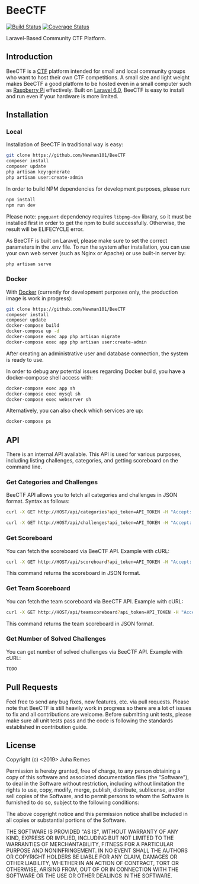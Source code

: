 # BeeCTF
[![Build Status](https://travis-ci.com/Newman101/BeeCTF.svg?branch=master)](https://travis-ci.com/Newman101/BeeCTF)
[![Coverage Status](https://coveralls.io/repos/github/Newman101/BeeCTF/badge.svg?branch=master)](https://coveralls.io/github/Newman101/BeeCTF?branch=master)

Laravel-Based Community CTF Platform.

## Introduction
BeeCTF is a [CTF](https://en.wikipedia.org/wiki/Wargame_(hacking)) platform intended for small and local community groups who want to host their own CTF competitions. A small size and light weight makes BeeCTF a good platform to be hosted even in a small computer such as [Raspberry Pi](https://www.raspberrypi.org/) effectively. Built on [Laravel 6.0](https://laravel.com/), BeeCTF is easy to install and run even if your hardware is more limited. 

## Installation

### Local
Installation of BeeCTF in traditional way is easy:

```bash
git clone https://github.com/Newman101/BeeCTF
composer install
composer update
php artisan key:generate
php artisan user:create-admin
```

In order to build NPM dependencies for development purposes, please run:

```bash
npm install
npm run dev
```

Please note: `pngquant` dependency requires `libpng-dev` library, so it must be installed first in order to get the npm to build successfully. Otherwise, the result will be ELIFECYCLE error.

As BeeCTF is built on Laravel, please make sure to set the correct parameters in the .env file. To run the system after installation, you can use your own web server (such as Nginx or Apache) or use built-in server by:

```bash
php artisan serve
```

### Docker
With [Docker](https://www.docker.com/) (currently for development purposes only, the production image is work in progress):

```bash
git clone https://github.com/Newman101/BeeCTF
composer install
composer update
docker-compose build
docker-compose up -d
docker-compose exec app php artisan migrate
docker-compose exec app php artisan user:create-admin
```

After creating an administrative user and database connection, the system is ready to use.

In order to debug any potential issues regarding Docker build, you have a docker-compose shell access with:

```bash
docker-compose exec app sh
docker-compose exec mysql sh
docker-compose exec webserver sh
```

Alternatively, you can also check which services are up:

```bash
docker-compose ps
```

## API
There is an internal API available. This API is used for various purposes, including listing challenges, categories, and getting scoreboard on the command line.

### Get Categories and Challenges
BeeCTF API allows you to fetch all categories and challenges in JSON format. Syntax as follows:

```bash
curl -X GET http://HOST/api/categories?api_token=API_TOKEN -H "Accept: application/json" -H "Content-Type: application/json"
```

```bash
curl -X GET http://HOST/api/challenges?api_token=API_TOKEN -H "Accept: application/json" -H "Content-Type: application/json"
```

### Get Scoreboard
You can fetch the scoreboard via BeeCTF API. Example with cURL:

```bash
curl -X GET http://HOST/api/scoreboard?api_token=API_TOKEN -H "Accept: application/json" -H "Content-Type: application/json"
```

This command returns the scoreboard in JSON format.

### Get Team Scoreboard
You can fetch the team scoreboard via BeeCTF API. Example with cURL:

```bash
curl -X GET http://HOST/api/teamscoreboard?api_token=API_TOKEN -H "Accept: application/json" -H "Content-Type: application/json"
```

This command returns the team scoreboard in JSON format.

### Get Number of Solved Challenges
You can get number of solved challenges via BeeCTF API. Example with cURL:

```bash
TODO
```

## Pull Requests
Feel free to send any bug fixes, new features, etc. via pull requests. Please note that BeeCTF is still heavily work in progress so there are a lot of issues to fix and all contributions are welcome. Before submitting unit tests, please make sure all unit tests pass and the code is following the standards established in contribution guide.

## License
Copyright (c) <2019> Juha Remes

Permission is hereby granted, free of charge, to any person obtaining a copy
of this software and associated documentation files (the "Software"), to deal
in the Software without restriction, including without limitation the rights
to use, copy, modify, merge, publish, distribute, sublicense, and/or sell
copies of the Software, and to permit persons to whom the Software is
furnished to do so, subject to the following conditions:

The above copyright notice and this permission notice shall be included in all
copies or substantial portions of the Software.

THE SOFTWARE IS PROVIDED "AS IS", WITHOUT WARRANTY OF ANY KIND, EXPRESS OR
IMPLIED, INCLUDING BUT NOT LIMITED TO THE WARRANTIES OF MERCHANTABILITY,
FITNESS FOR A PARTICULAR PURPOSE AND NONINFRINGEMENT. IN NO EVENT SHALL THE
AUTHORS OR COPYRIGHT HOLDERS BE LIABLE FOR ANY CLAIM, DAMAGES OR OTHER
LIABILITY, WHETHER IN AN ACTION OF CONTRACT, TORT OR OTHERWISE, ARISING FROM,
OUT OF OR IN CONNECTION WITH THE SOFTWARE OR THE USE OR OTHER DEALINGS IN THE
SOFTWARE.
